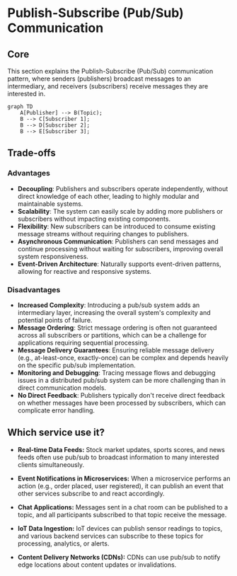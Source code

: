 # Publish-Subscribe (Pub/Sub) Communication

## Core

This section explains the Publish-Subscribe (Pub/Sub) communication pattern, where senders (publishers) broadcast messages to an intermediary, and receivers (subscribers) receive messages they are interested in.

```mermaid
graph TD
    A[Publisher] --> B(Topic);
    B --> C[Subscriber 1];
    B --> D[Subscriber 2];
    B --> E[Subscriber 3];
```

## Trade-offs

### Advantages
-   **Decoupling**: Publishers and subscribers operate independently, without direct knowledge of each other, leading to highly modular and maintainable systems.
-   **Scalability**: The system can easily scale by adding more publishers or subscribers without impacting existing components.
-   **Flexibility**: New subscribers can be introduced to consume existing message streams without requiring changes to publishers.
-   **Asynchronous Communication**: Publishers can send messages and continue processing without waiting for subscribers, improving overall system responsiveness.
-   **Event-Driven Architecture**: Naturally supports event-driven patterns, allowing for reactive and responsive systems.

### Disadvantages
-   **Increased Complexity**: Introducing a pub/sub system adds an intermediary layer, increasing the overall system's complexity and potential points of failure.
-   **Message Ordering**: Strict message ordering is often not guaranteed across all subscribers or partitions, which can be a challenge for applications requiring sequential processing.
-   **Message Delivery Guarantees**: Ensuring reliable message delivery (e.g., at-least-once, exactly-once) can be complex and depends heavily on the specific pub/sub implementation.
-   **Monitoring and Debugging**: Tracing message flows and debugging issues in a distributed pub/sub system can be more challenging than in direct communication models.
-   **No Direct Feedback**: Publishers typically don't receive direct feedback on whether messages have been processed by subscribers, which can complicate error handling.

## Which service use it?



-   **Real-time Data Feeds:** Stock market updates, sports scores, and news feeds often use pub/sub to broadcast information to many interested clients simultaneously.

-   **Event Notifications in Microservices:** When a microservice performs an action (e.g., order placed, user registered), it can publish an event that other services subscribe to and react accordingly.

-   **Chat Applications:** Messages sent in a chat room can be published to a topic, and all participants subscribed to that topic receive the message.

-   **IoT Data Ingestion:** IoT devices can publish sensor readings to topics, and various backend services can subscribe to these topics for processing, analytics, or alerts.

-   **Content Delivery Networks (CDNs):** CDNs can use pub/sub to notify edge locations about content updates or invalidations.
